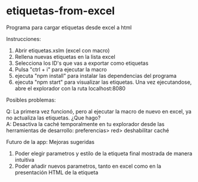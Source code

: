 # etiquetas-from-excel
Programa para cargar etiquetas desde excel a html

Instrucciones:

1. Abrir etiquetas.xslm (excel con macro)  
2. Rellena nuevas etiquetas en la lista excel  
3. Selecciona los ID's que vas a exportar como etiquetas  
4. Pulsa "ctrl + i" para ejecutar la macro  
5. ejecuta "npm install" para instalar las dependencias del programa  
6. ejecuta "npm start" para visualizar las etiquetas. Una vez ejecutandose, abre el explorador con la ruta localhost:8080

Posibles problemas:

Q: La primera vez funcionó, pero al ejecutar la macro de nuevo en excel, ya no actualiza las etiquetas. ¿Que hago?  
A: Desactiva la caché temporalmente en tu explorador desde las herramientas de desarrollo: preferencias> red> deshabilitar caché

Futuro de la app: Mejoras sugeridas

1. Poder elegir parametros y estilo de la etiqueta final mostrada de manera intuitiva  
2. Poder añadir nuevos parametros, tanto en excel como en la presentación HTML de la etiqueta
